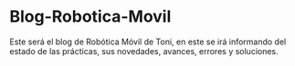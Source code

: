 # Blog-Robotica-Movil
Este será el blog de Robótica Móvil de Toni, en este se irá informando del estado de las prácticas, sus novedades, avances, errores y soluciones.

